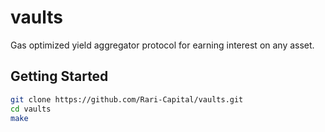 # vaults

Gas optimized yield aggregator protocol for earning interest on any asset.

## Getting Started

```sh
git clone https://github.com/Rari-Capital/vaults.git
cd vaults
make
```
